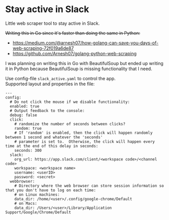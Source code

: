 # Stay active in Slack

Little web scraper tool to stay active in Slack.

~~Writing this in Go since it's faster than doing the same in Python:<br>~~
- https://medium.com/@arnesh07/how-golang-can-save-you-days-of-web-scraping-72f019a6de87
- https://github.com/Arnesh07/golang-python-web-scraping

I was planning on writing this in Go with BeautifulSoup but ended up writing it in Python because BeautifulSoup 
is missing functionality that I need.<br>

Use config-file `slack_active.yaml` to control the app.<br>
Supported layout and properties in the file:<br>
```
---
config:
  # Do not click the mouse if we disable functionality:
  enabled: true
  # Output feedback to the console:
  debug: false
  click:
    # randomize the number of seconds between clicks?
    random: true
    # If 'random' is enabled, then the click will happen randomly between 1 second and whatever the 'seconds'
    # parameter is set to.  Otherwise, the click will happen every time at the end of this delay in seconds:
    seconds: 300
  slack:
    org_url: https://app.slack.com/client/<workspace code>/<channel code>
    workspace: <workspace name>
    username: <userID>
    password: <secret>
  webbrowser:
    # Directory where the web browser can store session information so that you don't have to log on each time:
    # on Linux machines:
    data_dir: /home/<user>/.config/google-chrome/Default
    # on Macs:
    data_dir: /Users/<user>/Library/Application Support/Google/Chrome/Default
```
